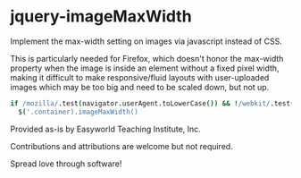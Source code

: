 jquery-imageMaxWidth
====================

Implement the max-width setting on images via javascript instead of CSS.

This is particularly needed for Firefox, which doesn't honor the max-width property when the image is 
inside an element without a fixed pixel width, making it difficult to make responsive/fluid layouts 
with user-uploaded images which may be too big and need to be scaled down, but not up.

```coffeescript
if /mozilla/.test(navigator.userAgent.toLowerCase()) && !/webkit/.test(navigator.userAgent.toLowerCase())
  $('.container).imageMaxWidth()
```

Provided as-is by Easyworld Teaching Institute, Inc.

Contributions and attributions are welcome but not required.

Spread love through software!

